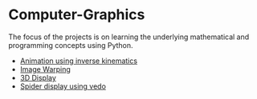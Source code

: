 # Computer-Graphics

The focus of the projects is on learning the underlying mathematical and programming concepts using Python.

- [Animation using inverse kinematics](Animation%20using%20inverse%20kinematics/animation.mov)
- [Image Warping](./affine_warp_assignment.ipynb)
- [3D Display](./display_3D_assignment.ipynb)
- [Spider display using vedo](./spider-assignment.ipynb)


